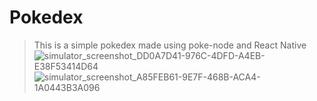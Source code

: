 # Pokedex
> This is a simple pokedex made using poke-node and React Native 
![simulator_screenshot_DD0A7D41-976C-4DFD-A4EB-E38F53414D64](https://user-images.githubusercontent.com/43630417/147895488-66b9ae39-f66d-4724-a205-496ce77105c2.png)
![simulator_screenshot_A85FEB61-9E7F-468B-ACA4-1A0443B3A096](https://user-images.githubusercontent.com/43630417/147895503-ed3f69eb-a6c2-42ba-9902-0fd9299d2412.png)

